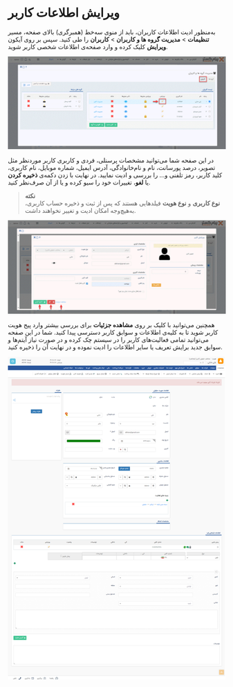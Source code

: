 # ویرایش اطلاعات کاربر

به‌منظور ادیت اطلاعات کاربران، باید از منوی سه‌خط (همبرگری) بالای صفحه، مسیر **تنظیمات** > **مدیریت گروه ها و کاربران** > **کاربران** را طی کنید. سپس بر روی آیکون **ویرایش** کلیک کرده و وارد صفحه‌ی اطلاعات شخصی کاربر شوید.

![ادیت اطلاعات کاربر](./Images/EditUserInformation.png)

در این صفحه شما می‌توانید مشخصات پرسنلی، فردی و کاربری کاربر موردنظر مثل تصویر، درصد پورسانت، نام و نام‌خانوادگی، آدرس ایمیل، شماره موبایل، نام کاربری، کلید کاربر، رمز تلفنی و... را بررسی و ادیت نمایید. در نهایت با زدن دکمه‌ی **ذخیره کردن** یا **لغو**، تغییرات خود را سیو کرده و یا از آن صرف‌نظر کنید.<br>
> **نکته**<br>
**نوع کاربری** و **نوع هویت** فیلدهایی هستند که پس از ثبت و ذخیره حساب کاربری، به‌هیچ‌وجه امکان ادیت و تغییر نخواهند داشت.<br> 

![صفحه اطلاعات شخصی کاربر](./Images/User'sPersonalInformationPage.png)

همچنین می‌توانید با کلیک بر روی **مشاهده جزئیات** برای بررسی بیشتر وارد پیج هویت کاربر شوید تا به کلیه‌ی اطلاعات و سوابق کاربر دسترسی پیدا کنید. شما در این صفحه می‌توانید تمامی فعالیت‌های کاربر را در سیستم چک کرده و در صورت نیاز آیتم‌ها و سوابق جدید برایش تعریف یا سایر اطلاعات را ادیت نموده و در نهایت آن را ذخیره کنید.

![صفحه هویت کاربر](./Images/UserIdentityPage.png)
